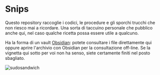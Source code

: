 # Snips

Questo repository raccoglie i codici, le procedure e gli sporchi trucchi che non riesco mai a ricordare. Una sorta di taccuino personale che pubblico anche qui, nel caso qualche ricetta possa essere utile a qualcuno.  

Ha la forma di un vault [Obsidian](https://obsidian.md/): potete consultare i file direttamente qui oppure aprire l'archivio con Obsidian per la consultazione off-line. Se la vignetta qui sotto per voi non ha senso, siete certamente finiti nel posto sbagliato.

![sudosandwich](https://github.com/davideriboli/Snips/assets/623043/fa435c01-8b8b-486c-b5c3-64397f1343a2)
